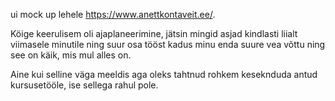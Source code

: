 ui mock up lehele https://www.anettkontaveit.ee/.

Köige keerulisem oli ajaplaneerimine, jätsin mingid asjad kindlasti liialt viimasele minutile ning suur osa tööst kadus minu enda suure vea võttu ning see on käik, mis mul alles on.

Aine kui selline väga meeldis aga oleks tahtnud rohkem keseknduda antud kursusetööle, ise sellega rahul pole.
